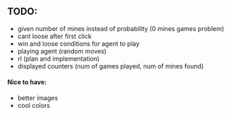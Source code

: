 ## TODO:
- given number of mines instead of probability (0 mines games problem)
- cant loose after first click
- win and loose conditions for agent to play
- playing agent (random moves)
- rl (plan and implementation)
- displayed counters (num of games played, num of mines found)

#### Nice to have:
- better images
- cool colors


